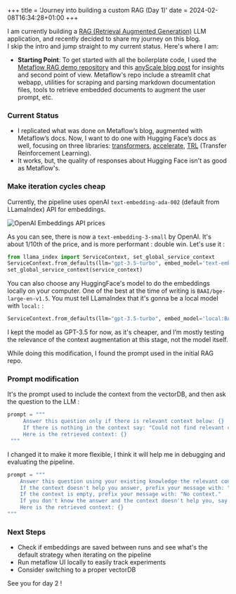 +++
title = 'Journey into building a custom RAG (Day 1)'
date = 2024-02-08T16:34:28+01:00
+++

I am currently building a [RAG (Retrieval Augmented Generation)](https://blog.lays.pro/posts/how-to-build-a-rag/) LLM application, and recently
 decided to share my journey on this blog.  
 I skip the intro and jump straight to my current status. Here's where I am:

- **Starting Point**: To get started with all the boilerplate code, I used the
 [Metaflow RAG demo repository](https://github.com/outerbounds/rag-demo) and this
 [anyScale blog post](https://www.anyscale.com/blog/a-comprehensive-guide-for-building-rag-based-llm-applications-part-1)
 for insights and second point of view.
 Metaflow's repo include a streamlit chat webapp, utilities for scraping and parsing markdown documentation files,
  tools to retrieve embedded documents to augment the user prompt, etc.

### Current Status

- I replicated what was done on Metaflow’s blog, augmented with Metaflow’s docs. 
Now, I want to do one with Hugging Face’s docs as well, focusing on three libraries: [transformers](https://huggingface.co/docs/transformers/index), 
[accelerate](https://huggingface.co/docs/accelerate), [TRL](https://huggingface.co/docs/trl/) (Transfer Reinforcement Learning).
- It works, but, the quality of responses about Hugging Face isn't as good as Metaflow's.


<!-- TODO: include screenshot of current responses -->


### Make iteration cycles cheap

Currently, the pipeline uses openAI `text-embedding-ada-002` (default from LLamaIndex) API for embeddings. 

![OpenAI Embeddings API prices](/openai-embedding-price.png)

As you can see, there is now a `text-embedding-3-small` by OpenAI. It's about 1/10th of the price, and is 
more performant : double win. Let's use it :

```python
from llama_index import ServiceContext, set_global_service_context
ServiceContext.from_defaults(llm="gpt-3.5-turbo", embed_model='text-embedding-3-small')
set_global_service_context(service_context)
```

You can also choose any HuggingFace's model to do the embeddings locally on your computer. One of the best 
at the time of writing is `BAAI/bge-large-en-v1.5`. You must tell LLamaIndex that it's gonna be a local model with `local:` : 
```python
ServiceContext.from_defaults(llm="gpt-3.5-turbo", embed_model='local:BAAI/bge-large-en-v1.5')
```

I kept the model as GPT-3.5 for now, as it's cheaper, and I’m mostly testing the relevance of the context augmentation at this stage, not the model itself.

While doing this modification, I found the prompt used in the initial RAG repo. 

### Prompt modification

It's the prompt used to include the context from the vectorDB, and then ask the question to the LLM :
 
```python
prompt = """
     Answer this question only if there is relevant context below: {}
     If there is nothing in the context say: "Could not find relevant context."
     Here is the retrieved context: {}
 """
```

I changed it to make it more flexible, I think it will help me in debugging and evaluating the pipeline.

```python 
prompt = """
    Answer this question using your existing knowledge the relevant context below: {}
    If the context doesn't help you answer, prefix your message with: "Context not relevant."
    If the context is empty, prefix your message with: "No context."
    If you don't know the answer and the context doesn't help you, say "I don't know".
    Here is the retrieved context: {}
"""
```

### Next Steps

- Check if embeddings are saved between runs and see what's the default strategy when iterating on the pipeline
- Run metaflow UI locally to easily track experiments
- Consider switching to a proper vectorDB

See you for day 2 !